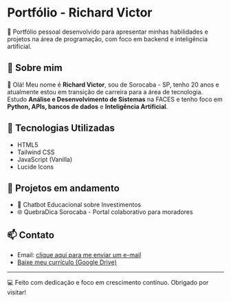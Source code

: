 # Portfólio - Richard Victor

🎯 Portfólio pessoal desenvolvido para apresentar minhas habilidades e projetos na área de programação, com foco em backend e inteligência artificial.

## 📌 Sobre mim

👋 Olá! Meu nome é **Richard Victor**, sou de Sorocaba - SP, tenho 20 anos e atualmente estou em transição de carreira para a área de tecnologia. Estudo **Análise e Desenvolvimento de Sistemas** na FACES e tenho foco em **Python, APIs, bancos de dados** e **Inteligência Artificial**.

## 🚀 Tecnologias Utilizadas

- HTML5
- Tailwind CSS
- JavaScript (Vanilla)
- Lucide Icons

## 💼 Projetos em andamento

- 📘 Chatbot Educacional sobre Investimentos
- 🌐 QuebraDica Sorocaba - Portal colaborativo para moradores

## 📫 Contato

- Email: [clique aqui para me enviar um e-mail](mailto:rvalves10@gmail.com)
- [Baixe meu currículo (Google Drive)](https://drive.google.com/file/d/1E_2UHKXR1sxFfEchp19wrcW0sHp6xe6z/view)

---

💻 Feito com dedicação e foco em crescimento contínuo. Obrigado por visitar!
